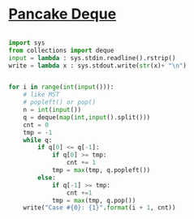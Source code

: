 # [Pancake Deque](https://codingcompetitions.withgoogle.com/codejam/round/000000000087711b/0000000000acd59d)
```python

import sys
from collections import deque
input = lambda : sys.stdin.readline().rstrip()
write = lambda x : sys.stdout.write(str(x)+ "\n")


for i in range(int(input())):
    # like MST
    # popleft() or pop()
    n = int(input())
    q = deque(map(int,input().split()))
    cnt = 0
    tmp = -1
    while q:
        if q[0] <= q[-1]:
            if q[0] >= tmp:
                cnt += 1
            tmp = max(tmp, q.popleft())
        else:
            if q[-1] >= tmp:
                cnt +=1
            tmp = max(tmp, q.pop())
    write("Case #{0}: {1}".format(i + 1, cnt))


```
